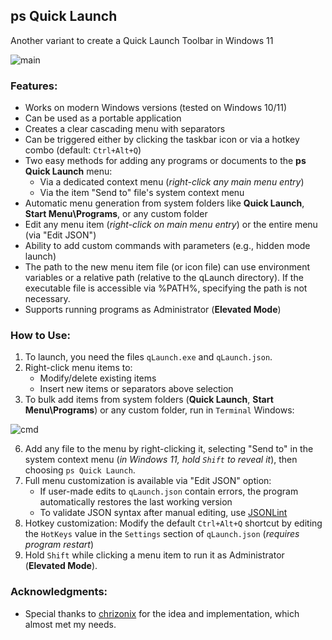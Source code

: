 ## ps Quick Launch
Another variant to create a Quick Launch Toolbar in Windows 11

![main](https://github.com/mozers3/qLaunch/wiki/images/main.png)

### Features:
* Works on modern Windows versions (tested on Windows 10/11)
* Can be used as a portable application
* Creates a clear cascading menu with separators
* Can be triggered either by clicking the taskbar icon or via a hotkey combo (default: `Ctrl+Alt+Q`)
* Two easy methods for adding any programs or documents to the **ps Quick Launch** menu:
    * Via a dedicated context menu (_right-click any main menu entry_)
    * Via the item "Send to" file's system context menu
* Automatic menu generation from system folders like **Quick Launch**, **Start Menu\Programs**, or any custom folder
* Edit any menu item (_right-click on main menu entry_) or the entire menu (via "Edit JSON")
* Ability to add custom commands with parameters (e.g., hidden mode launch)
* The path to the new menu item file (or icon file) can use environment variables or a relative path (relative to the qLaunch directory). If the executable file is accessible via %PATH%, specifying the path is not necessary.
* Supports running programs as Administrator (**Elevated Mode**)

### How to Use:
1. To launch, you need the files `qLaunch.exe` and `qLaunch.json`.
2. Right-click menu items to:
    * Modify/delete existing items
    * Insert new items or separators above selection
4. To bulk add items from system folders (**Quick Launch**, **Start Menu\Programs**) or any custom folder, run in `Terminal` Windows:

![cmd](https://github.com/mozers3/qLaunch/wiki/images/cmd.png)

6. Add any file to the menu by right-clicking it, selecting "Send to" in the system context menu (_in Windows 11, hold `Shift` to reveal it_), then choosing `ps Quick Launch`.
7. Full menu customization is available via "Edit JSON" option:
    * If user-made edits to `qLaunch.json` contain errors, the program automatically restores the last working version
    * To validate JSON syntax after manual editing, use [JSONLint](https://jsonlint.com)
8. Hotkey customization: Modify the default `Ctrl+Alt+Q` shortcut by editing the `HotKeys` value in the `Settings` section of `qLaunch.json` (_requires program restart_)
9. Hold `Shift` while clicking a menu item to run it as Administrator (**Elevated Mode**).

### Acknowledgments:
* Special thanks to [chrizonix](https://github.com/chrizonix/QuickLaunch) for the idea and implementation, which almost met my needs.
